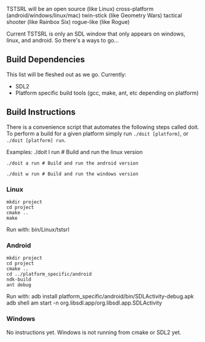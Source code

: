 TSTSRL will be an open source (like Linux) cross-platform (android/windows/linux/mac) twin-stick (like Geometry Wars) tactical shooter (like Rainbox Six) rogue-like (like Rogue)

Current TSTSRL is only an SDL window that only appears on windows, linux, and android. So there's a ways to go...

## Build Dependencies ##
This list will be fleshed out as we go. Currently:
* SDL2
* Platform specific build tools (gcc, make, ant, etc depending on platform)

## Build Instructions ##

There is a convenience script that automates the following steps called doit. To perform a build for a given platform simply run `./doit [platform]`, or `./doit [platform] run`.

Examples:
    ./doit l run # Build and run the linux version

    ./doit a run # Build and run the android version

    ./doit w run # Build and run the windows version

### Linux ###
    mkdir project
    cd project
    cmake ..
    make

Run with:
    bin/Linux/tstsrl

### Android ###
    mkdir project
    cd project
    cmake ..
    cd ../platform_specific/android
    ndk-build
    ant debug

Run with:
    adb install platform_specific/android/bin/SDLActivity-debug.apk
    adb shell am start -n org.libsdl.app/org.libsdl.app.SDLActivity

### Windows ###
No instructions yet. Windows is not running from cmake or SDL2 yet.
